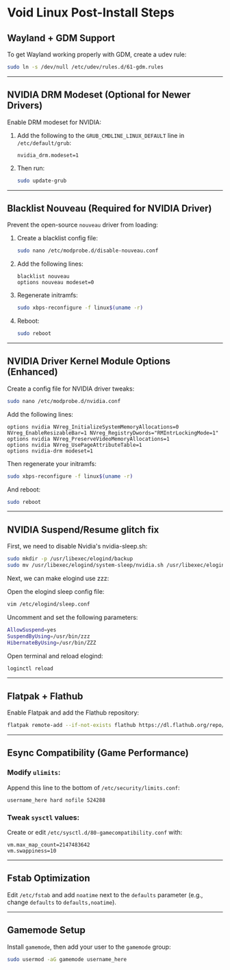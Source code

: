 # Void Linux Post-Install Steps

## Wayland + GDM Support

To get Wayland working properly with GDM, create a udev rule:

```bash
sudo ln -s /dev/null /etc/udev/rules.d/61-gdm.rules
```

---

## NVIDIA DRM Modeset (Optional for Newer Drivers)

Enable DRM modeset for NVIDIA:

1. Add the following to the `GRUB_CMDLINE_LINUX_DEFAULT` line in `/etc/default/grub`:

    ```
    nvidia_drm.modeset=1
    ```

2. Then run:

    ```bash
    sudo update-grub
    ```

---

## Blacklist Nouveau (Required for NVIDIA Driver)

Prevent the open-source `nouveau` driver from loading:

1. Create a blacklist config file:

    ```bash
    sudo nano /etc/modprobe.d/disable-nouveau.conf
    ```

2. Add the following lines:

    ```
    blacklist nouveau
    options nouveau modeset=0
    ```

3. Regenerate initramfs:

    ```bash
    sudo xbps-reconfigure -f linux$(uname -r)
    ```

4. Reboot:

    ```bash
    sudo reboot
    ```

---

## NVIDIA Driver Kernel Module Options (Enhanced)

Create a config file for NVIDIA driver tweaks:

```bash
sudo nano /etc/modprobe.d/nvidia.conf
```

Add the following lines:

```
options nvidia NVreg_InitializeSystemMemoryAllocations=0 NVreg_EnableResizableBar=1 NVreg_RegistryDwords="RMIntrLockingMode=1"
options nvidia NVreg_PreserveVideoMemoryAllocations=1
options nvidia NVreg_UsePageAttributeTable=1
options nvidia-drm modeset=1
```

Then regenerate your initramfs:

```bash
sudo xbps-reconfigure -f linux$(uname -r)
```

And reboot:

```bash
sudo reboot
```

---

## NVIDIA Suspend/Resume glitch fix

First, we need to disable Nvidia's nvidia-sleep.sh:

```bash
sudo mkdir -p /usr/libexec/elogind/backup
sudo mv /usr/libexec/elogind/system-sleep/nvidia.sh /usr/libexec/elogind/backup/nvidia.sh.bk
```

Next, we can make elogind use zzz:

Open the elogind sleep config file:
```bash
vim /etc/elogind/sleep.conf
```

Uncomment and set the following parameters:
```bash
AllowSuspend=yes
SuspendByUsing=/usr/bin/zzz
HibernateByUsing=/usr/bin/ZZZ
```

Open terminal and reload elogind:
```bash
loginctl reload
```

---

## Flatpak + Flathub

Enable Flatpak and add the Flathub repository:

```bash
flatpak remote-add --if-not-exists flathub https://dl.flathub.org/repo/flathub.flatpakrepo
```

---

## Esync Compatibility (Game Performance)

### Modify `ulimits`:

Append this line to the bottom of `/etc/security/limits.conf`:

```
username_here hard nofile 524288
```

### Tweak `sysctl` values:

Create or edit `/etc/sysctl.d/80-gamecompatibility.conf` with:

```
vm.max_map_count=2147483642
vm.swappiness=10
```

---

## Fstab Optimization

Edit `/etc/fstab` and add `noatime` next to the `defaults` parameter (e.g., change `defaults` to `defaults,noatime`).

---

## Gamemode Setup

Install `gamemode`, then add your user to the `gamemode` group:

```bash
sudo usermod -aG gamemode username_here
```


